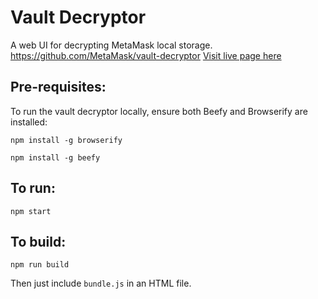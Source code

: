 # Vault Decryptor

A web UI for decrypting MetaMask local storage.
https://github.com/MetaMask/vault-decryptor
[Visit live page here](https://metamask.github.io/vault-decryptor/)

## Pre-requisites:

To run the vault decryptor locally, ensure both Beefy and Browserify are installed:

`npm install -g browserify`

`npm install -g beefy`

## To run:

`npm start`

## To build:

`npm run build`

Then just include `bundle.js` in an HTML file.
